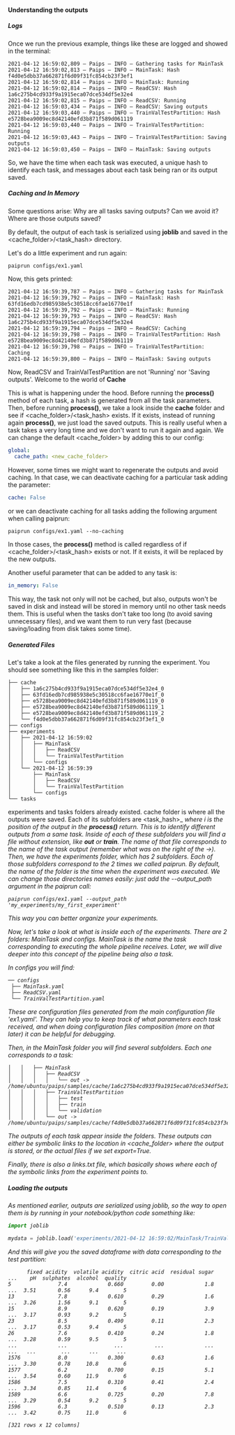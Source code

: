 #### Understanding the outputs

##### Logs
Once we run the previous example, things like these are logged and showed in the terminal:

```
2021-04-12 16:59:02,809 — Paips — INFO — Gathering tasks for MainTask
2021-04-12 16:59:02,813 — Paips — INFO — MainTask: Hash f4d0e5dbb37a662871f6d09f31fc854cb23f3ef1
2021-04-12 16:59:02,814 — Paips — INFO — MainTask: Running
2021-04-12 16:59:02,814 — Paips — INFO — ReadCSV: Hash 1a6c275b4cd933f9a1915eca07dce534df5e32e4
2021-04-12 16:59:02,815 — Paips — INFO — ReadCSV: Running
2021-04-12 16:59:03,434 — Paips — INFO — ReadCSV: Saving outputs
2021-04-12 16:59:03,440 — Paips — INFO — TrainValTestPartition: Hash e5728bea9009ec8d42140efd3b871f589d061119
2021-04-12 16:59:03,440 — Paips — INFO — TrainValTestPartition: Running
2021-04-12 16:59:03,443 — Paips — INFO — TrainValTestPartition: Saving outputs
2021-04-12 16:59:03,450 — Paips — INFO — MainTask: Saving outputs
```

So, we have the time when each task was executed, a unique hash to identify each task, and messages about each task being ran or its output saved.

##### Caching and In Memory
Some questions arise: Why are all tasks saving outputs? Can we avoid it? Where are those outputs saved?

By default, the output of each task is serialized using **joblib** and saved in the <cache_folder>/<task_hash> directory.

Let's do a little experiment and run again:

```paiprun configs/ex1.yaml```

Now, this gets printed:

```
2021-04-12 16:59:39,787 — Paips — INFO — Gathering tasks for MainTask
2021-04-12 16:59:39,792 — Paips — INFO — MainTask: Hash 63fd16edb7cd985938e5c30518cc6fae16770e1f
2021-04-12 16:59:39,792 — Paips — INFO — MainTask: Running
2021-04-12 16:59:39,793 — Paips — INFO — ReadCSV: Hash 1a6c275b4cd933f9a1915eca07dce534df5e32e4
2021-04-12 16:59:39,794 — Paips — INFO — ReadCSV: Caching
2021-04-12 16:59:39,798 — Paips — INFO — TrainValTestPartition: Hash e5728bea9009ec8d42140efd3b871f589d061119
2021-04-12 16:59:39,798 — Paips — INFO — TrainValTestPartition: Caching
2021-04-12 16:59:39,800 — Paips — INFO — MainTask: Saving outputs
```

Now, ReadCSV and TrainValTestPartition are not 'Running' nor 'Saving outputs'. Welcome to the world of **Cache**

This is what is happening under the hood. Before running the **process()** method of each task, a hash is generated from all the task parameters. Then, before running **process()**, we take a look inside the **cache** folder and see if <cache_folder>/<task_hash> exists. If it exists, instead of running again **process()**, we just load the saved outputs. This is really useful when a task takes a very long time and we don't want to run it again and again. 
We can change the default <cache_folder> by adding this to our config:

```yaml
global:
  cache_path: <new_cache_folder>
```

However, some times we might want to regenerate the outputs and avoid caching. In that case, we can deactivate caching for a particular task adding the parameter:

```yaml
cache: False
```

or we can deactivate caching for all tasks adding the following argument when calling paiprun:

```
paiprun configs/ex1.yaml --no-caching
```

In those cases, the **process()** method is called regardless of if <cache_folder>/<task_hash> exists or not. If it exists, it will be replaced by the new outputs.

Another useful parameter that can be added to any task is:

```yaml
in_memory: False
```

This way, the task not only will not be cached, but also, outputs won't be saved in disk and instead will be stored in memory until no other task needs them. This is useful when the tasks don't take too long (to avoid saving unnecessary files), and we want them to run very fast (because saving/loading from disk takes some time).

##### Generated Files

Let's take a look at the files generated by running the experiment. You should see something like this in the samples folder:

```
├── cache
│   ├── 1a6c275b4cd933f9a1915eca07dce534df5e32e4_0
│   ├── 63fd16edb7cd985938e5c30518cc6fae16770e1f_0
│   ├── e5728bea9009ec8d42140efd3b871f589d061119_0
│   ├── e5728bea9009ec8d42140efd3b871f589d061119_1
│   ├── e5728bea9009ec8d42140efd3b871f589d061119_2
│   └── f4d0e5dbb37a662871f6d09f31fc854cb23f3ef1_0
├── configs
├── experiments
│   ├── 2021-04-12 16:59:02
│   │   ├── MainTask
│   │   │   ├── ReadCSV
│   │   │   └── TrainValTestPartition
│   │   └── configs
│   └── 2021-04-12 16:59:39
│       ├── MainTask
│       │   ├── ReadCSV
│       │   └── TrainValTestPartition
│       └── configs
└── tasks
```

experiments and tasks folders already existed. cache folder is where all the outputs were saved. Each of its subfolders are <task_hash>\_<i> where i is the position of the output in the **process()** return. This is to identify different outputs from a same task. Inside of each of these subfolders you will find a file without extension, like **out** or **train**. The name of that file corresponds to the name of the task output (remember what was on the right of the ->).
Then, we have the experiments folder, which has 2 subfolders. Each of those subfolders correspond to the 2 times we called paiprun. By default, the name of the folder is the time when the experiment was executed. We can change those directories names easily: just add the --output_path argument in the paiprun call:
  
```
paiprun configs/ex1.yaml --output_path 'my_experiments/my_first_experiment'
```

This way you can better organize your experiments.

Now, let's take a look at what is inside each of the experiments. There are 2 folders: MainTask and configs.
MainTask is the name the task corresponding to executing the whole pipeline receives. Later, we will dive deeper into this concept of the pipeline being also a task.

In configs you will find:

```
── configs
 ├── MainTask.yaml
 ├── ReadCSV.yaml
 └── TrainValTestPartition.yaml
```
These are configuration files generated from the main configuration file 'ex1.yaml'. They can help you to keep track of what parameters each task received, and when doing configuration files composition (more on that later) it can be helpful for debugging.

Then, in the MainTask folder you will find several subfolders. Each one corresponds to a task:

```
│   │   ├── MainTask
│   │   │   ├── ReadCSV
│   │   │   │   └── out -> /home/ubuntu/paips/samples/cache/1a6c275b4cd933f9a1915eca07dce534df5e32e4_0/out
│   │   │   ├── TrainValTestPartition
│   │   │   │   ├── test
│   │   │   │   ├── train
│   │   │   │   └── validation
│   │   │   └── out -> /home/ubuntu/paips/samples/cache/f4d0e5dbb37a662871f6d09f31fc854cb23f3ef1_0/out
```
The outputs of each task appear inside the folders. These outputs can either be symbolic links to the location in <cache_folder> where the output is stored, or the actual files if we set export=True.

Finally, there is also a links.txt file, which basically shows where each of the symbolic links from the experiment points to.

##### Loading the outputs

As mentioned earlier, outputs are serialized using joblib, so the way to open them is by running in your notebook/python code something like:

```python
import joblib

mydata = joblib.load('experiments/2021-04-12 16:59:02/MainTask/TrainValTestPartition/test')
```

And this will give you the saved dataframe with data corresponding to the test partition:
```
      fixed acidity  volatile acidity  citric acid  residual sugar  ...    pH  sulphates  alcohol  quality
5               7.4             0.660         0.00             1.8  ...  3.51       0.56      9.4        5
13              7.8             0.610         0.29             1.6  ...  3.26       1.56      9.1        5
15              8.9             0.620         0.19             3.9  ...  3.17       0.93      9.2        5
23              8.5             0.490         0.11             2.3  ...  3.17       0.53      9.4        5
26              7.6             0.410         0.24             1.8  ...  3.28       0.59      9.5        5
...             ...               ...          ...             ...  ...   ...        ...      ...      ...
1576            8.0             0.300         0.63             1.6  ...  3.30       0.78     10.8        6
1577            6.2             0.700         0.15             5.1  ...  3.54       0.60     11.9        6
1586            7.5             0.310         0.41             2.4  ...  3.34       0.85     11.4        6
1589            6.6             0.725         0.20             7.8  ...  3.29       0.54      9.2        5
1596            6.3             0.510         0.13             2.3  ...  3.42       0.75     11.0        6

[321 rows x 12 columns]
```
